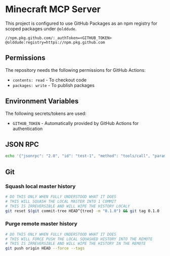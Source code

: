 # Minecraft MCP Server

This project is configured to use GitHub Packages as an npm registry for scoped packages under `@olddude`.

```.npmrc
//npm.pkg.github.com/:_authToken=<GITHUB_TOKEN>
@olddude:registry=https://npm.pkg.github.com
```

## Permissions

The repository needs the following permissions for GitHub Actions:

- `contents: read` - To checkout code
- `packages: write` - To publish packages

## Environment Variables

The following secrets/tokens are used:

- `GITHUB_TOKEN` - Automatically provided by GitHub Actions for authentication

## JSON RPC

```bash
echo '{"jsonrpc": "2.0", "id": "test-1", "method": "tools/call", "params": {"name": "execute-command", "arguments": {"command": "time set day"}}}' | node -r dotenv/config dist/index.js
```

## Git

### Squash local master history

```sh
# DO THIS ONLY WHEN FULLY UNDERSTOOD WHAT IT DOES
# THIS WILL SQUASH THE LOCAL MASTER INTO 1 COMMIT
# THIS IS IRREVERSIBLE AND WILL WIPE THE HISTORY LOCALY
git reset $(git commit-tree HEAD^{tree} -m "0.1.0") && git tag 0.1.0
```

### Purge remote master history

```sh
# DO THIS ONLY WHEN FULLY UNDERSTOOD WHAT IT DOES
# THIS WILL FORCE PUSH THE LOCAL SQUASHED HISTORY INTO THE REMOTE
# THIS IS IRREVERSIBLE AND WILL WIPE THE HISTORY IN THE REMOTE
git push origin HEAD --force --tags
```
